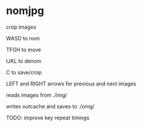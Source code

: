 # nomjpg
crop images

WASD to nom

TFGH to move

IJKL to denom

C to save/crop

LEFT and RIGHT arrows for previous and next images

reads images from ./img/

writes outcache and saves to ./omg/

TODO: improve key repeat timings

